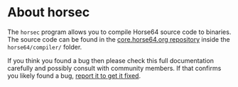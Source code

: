 
# About horsec

The `horsec` program allows you to compile Horse64 source code to binaries. The source code can be found in the [core.horse64.org repository](../Contributing.md#core.horse64.org-package) inside the `horse64/compiler/` folder.

If you think you found a bug then please check this full documentation carefully and possibly consult with community members. If that confirms you likely found a bug, [report it to get it fixed](../Contributing.md#report-bugs).
